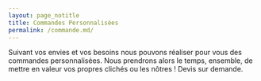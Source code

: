 ```yaml
---
layout: page_notitle
title: Commandes Personnalisées
permalink: /commande.md/
---
```


Suivant vos envies et vos besoins nous pouvons réaliser pour vous des commandes
personnalisées.
Nous prendrons alors le temps, ensemble, de mettre en valeur vos propres clichés
ou les nôtres !
Devis sur demande.
